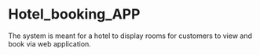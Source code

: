 # Hotel_booking_APP
The system is meant for a hotel to display rooms for customers to view and book via web application.
